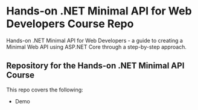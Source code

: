 # Hands-on .NET Minimal API for Web Developers Course Repo
Hands-on .NET Minimal API for Web Developers - a guide to creating a Minimal Web API using ASP.NET Core through a step-by-step approach.

## Repository for the Hands-on .NET Minimal API Course
This repo covers the following:
* Demo

